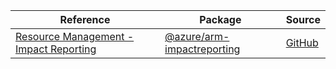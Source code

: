 | Reference | Package | Source |
|---|---|---|
|[Resource Management - Impact Reporting](arm-impactreporting-readme.md)|[@azure/arm-impactreporting](https://www.npmjs.com/package/@azure/arm-impactreporting)|[GitHub](https://github.com/Azure/azure-sdk-for-js/blob/main/sdk/impactreporting/arm-impactreporting)|
